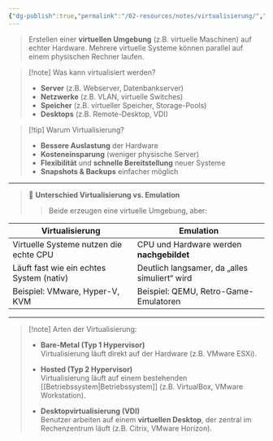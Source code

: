 ```yaml
---
{"dg-publish":true,"permalink":"/02-resources/notes/virtualisierung/","tags":["informatik/virtualisierung"],"noteIcon":"","updated":"2025-07-18T15:12:25.038+02:00"}
---
```


> Erstellen einer **virtuellen Umgebung** (z.B. virtuelle Maschinen) auf echter Hardware. Mehrere virtuelle Systeme können parallel auf einem physischen Rechner laufen.

> [!note] Was kann virtualisiert werden?
> 
> - **Server** (z.B. Webserver, Datenbankserver)
> - **Netzwerke** (z.B. VLAN, virtuelle Switches)
> - **Speicher** (z.B. virtueller Speicher, Storage-Pools)
> - **Desktops** (z.B. Remote-Desktop, VDI)

> [!tip] Warum Virtualisierung?
> 
> - **Bessere Auslastung** der Hardware
> - **Kosteneinsparung** (weniger physische Server)
> - **Flexibilität** und **schnelle Bereitstellung** neuer Systeme
> - **Snapshots & Backups** einfacher möglich

---

> 🔄 **Unterschied Virtualisierung vs. Emulation**
> 
> > Beide erzeugen eine virtuelle Umgebung, aber:

|Virtualisierung|Emulation|
|---|---|
|Virtuelle Systeme nutzen die echte CPU|CPU und Hardware werden **nachgebildet**|
|Läuft fast wie ein echtes System (nativ)|Deutlich langsamer, da „alles simuliert“ wird|
|Beispiel: VMware, Hyper-V, KVM|Beispiel: QEMU, Retro-Game-Emulatoren|

---

> [!note] Arten der Virtualisierung:
> 
> - **Bare-Metal (Typ 1 Hypervisor)**  
>     Virtualisierung läuft direkt auf der Hardware (z.B. VMware ESXi).
>     
> - **Hosted (Typ 2 Hypervisor)**  
>     Virtualisierung läuft auf einem bestehenden [[Betriebssystem\|Betriebssystem]] (z.B. VirtualBox, VMware Workstation).
>     
> - **Desktopvirtualisierung (VDI)**  
>     Benutzer arbeiten auf einem **virtuellen Desktop**, der zentral im Rechenzentrum läuft (z.B. Citrix, VMware Horizon).
>     
